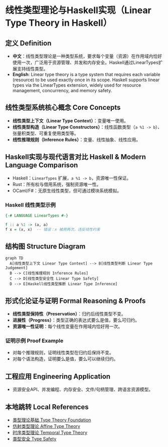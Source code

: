 # 线性类型理论与Haskell实现（Linear Type Theory in Haskell）

## 定义 Definition

- **中文**：线性类型理论是一种类型系统，要求每个变量（资源）在作用域内恰好使用一次，广泛用于资源管理、并发和内存安全。Haskell通过LinearTypes扩展支持线性类型。
- **English**: Linear type theory is a type system that requires each variable (resource) to be used exactly once in its scope. Haskell supports linear types via the LinearTypes extension, widely used for resource management, concurrency, and memory safety.

## 线性类型系统核心概念 Core Concepts

- **线性类型上下文（Linear Type Context）**：变量唯一使用。
- **线性类型构造（Linear Type Constructors）**：线性函数类型（`a %1 -> b`）、张量积类型、可重复使用类型等。
- **线性推理规则（Inference Rules）**：变量、线性抽象、线性应用。

## Haskell实现与现代语言对比 Haskell & Modern Language Comparison

- Haskell：`LinearTypes` 扩展，`a %1 -> b`，资源唯一性保证。
- Rust：所有权与借用系统，强制资源唯一性。
- OCaml/F#：无原生线性类型，但可通过模块系统模拟。

### Haskell 线性类型示例

```haskell
{-# LANGUAGE LinearTypes #-}

f :: a %1 -> (a, a)
f x = (x, x)  -- 错误：x 被用两次，违反线性约束
```

## 结构图 Structure Diagram

```mermaid
graph TD
  A[线性类型上下文 Linear Type Context] --> B[线性类型判断 Linear Type Judgement]
  B --> C[线性推理规则 Inference Rules]
  C --> D[线性类型安全性 Linear Type Safety]
  D --> E[Haskell线性类型推断 Linear Type Inference]
```

## 形式化论证与证明 Formal Reasoning & Proofs

- **线性类型保持性（Preservation）**：归约后线性类型不变。
- **进展性（Progress）**：类型正确的表达式要么是值，要么可归约。
- **资源唯一性证明**：每个线性变量在作用域内恰好用一次。

### 证明示例 Proof Example

- 对每个推理规则，证明线性类型在归约后保持不变。
- 对每个语法构造，证明要么是值，要么可以继续归约。

## 工程应用 Engineering Application

- 资源安全API、并发编程、内存安全、文件/句柄管理、跨语言资源模型。

## 本地跳转 Local References

- [类型理论基础 Type Theory Foundation](../01-Type-Theory/01-Type-Theory-Foundation.md)
- [仿射类型理论 Affine Type Theory](../03-Affine-Type-Theory/01-Affine-Type-Theory-Foundation.md)
- [时序类型理论 Temporal Type Theory](../04-Temporal-Type-Theory/01-Temporal-Type-Theory-Foundation.md)
- [类型安全 Type Safety](../14-Type-Safety/01-Type-Safety-in-Haskell.md)
